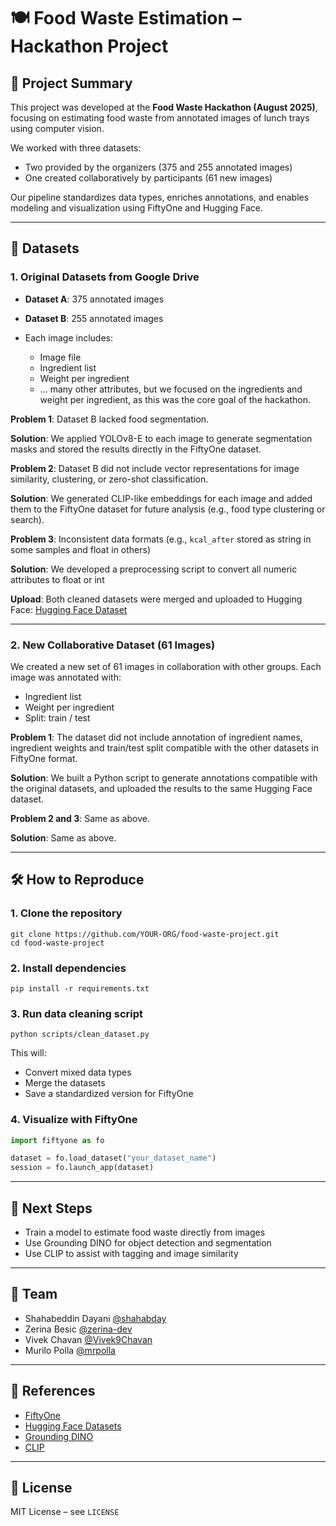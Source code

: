 # 🍽️ Food Waste Estimation – Hackathon Project

## 📌 Project Summary

This project was developed at the **Food Waste Hackathon (August 2025)**, focusing on estimating food waste from annotated images of lunch trays using computer vision.

We worked with three datasets:

* Two provided by the organizers (375 and 255 annotated images)
* One created collaboratively by participants (61 new images)

Our pipeline standardizes data types, enriches annotations, and enables modeling and visualization using FiftyOne and Hugging Face.

---

## 📂 Datasets

### 1. Original Datasets from Google Drive

* **Dataset A**: 375 annotated images
* **Dataset B**: 255 annotated images
* Each image includes:

  * Image file
  * Ingredient list
  * Weight per ingredient
  * ... many other attributes, but we focused on the ingredients and weight per ingredient, as this was the core goal of the hackathon.

**Problem 1**: Dataset B lacked food segmentation.

**Solution**: We applied YOLOv8-E to each image to generate segmentation masks and stored the results directly in the FiftyOne dataset.

**Problem 2**: Dataset B did not include vector representations for image similarity, clustering, or zero-shot classification.

**Solution**: We generated CLIP-like embeddings for each image and added them to the FiftyOne dataset for future analysis (e.g., food type clustering or search).

**Problem 3**: Inconsistent data formats (e.g., `kcal_after` stored as string in some samples and float in others)

**Solution**: We developed a preprocessing script to convert all numeric attributes to float or int

**Upload**: Both cleaned datasets were merged and uploaded to Hugging Face: [Hugging Face Dataset]((https://huggingface.co/datasets/FoodWasteProjectBIBI/food_waste_merged_fiftyOneDS))

---

### 2. New Collaborative Dataset (61 Images)

We created a new set of 61 images in collaboration with other groups. Each image was annotated with:

* Ingredient list
* Weight per ingredient
* Split: train / test

**Problem 1**: The dataset did not include annotation of ingredient names, ingredient weights and train/test split compatible with the other datasets in FiftyOne format.

**Solution**: We built a Python script to generate annotations compatible with the original datasets, and uploaded the results to the same Hugging Face dataset.

**Problem 2 and 3**: Same as above.

**Solution**: Same as above.

---

## 🛠️ How to Reproduce

### 1. Clone the repository

```
git clone https://github.com/YOUR-ORG/food-waste-project.git
cd food-waste-project
```

### 2. Install dependencies

```
pip install -r requirements.txt
```

### 3. Run data cleaning script

```
python scripts/clean_dataset.py
```

This will:

* Convert mixed data types
* Merge the datasets
* Save a standardized version for FiftyOne

### 4. Visualize with FiftyOne

```python
import fiftyone as fo

dataset = fo.load_dataset("your_dataset_name")
session = fo.launch_app(dataset)
```

---

## 🧠 Next Steps

* Train a model to estimate food waste directly from images
* Use Grounding DINO for object detection and segmentation
* Use CLIP to assist with tagging and image similarity

---

## 🤝 Team

* Shahabeddin Dayani [@shahabday](https://github.com/shahabday)
* Zerina Besic [@zerina-dev](https://github.com/zerina-dev)
* Vivek Chavan [@Vivek9Chavan](https://github.com/Vivek9Chavan)
* Murilo Polla [@mrpolla](https://github.com/mrpolla)

---

## 📎 References

* [FiftyOne](https://voxel51.com/fiftyone/)
* [Hugging Face Datasets](https://huggingface.co/docs/datasets)
* [Grounding DINO](https://huggingface.co/IDEA-Research/grounding-dino-base)
* [CLIP](https://huggingface.co/openai/clip-vit-base-patch32)

---

## 📜 License

MIT License – see `LICENSE`
